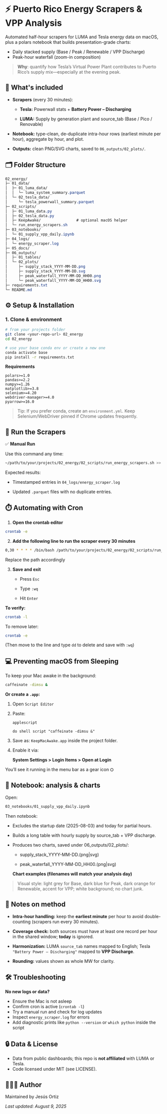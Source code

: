 # ⚡ Puerto Rico Energy Scrapers & VPP Analysis

Automated half-hour scrapers for LUMA and Tesla energy data on macOS, plus a polars notebook that builds presentation-grade charts:
* Daily stacked supply (Base / Peak / Renewable / VPP Discharge)
* Peak-hour waterfall (zoom-in composition)

> **Why**: quantify how Tesla’s Virtual Power Plant contributes to Puerto Rico’s supply mix—especially at the evening peak.

## 📄 What's included

* **Scrapers** (every 30 minutes):

    * **Tesla:** Powerwall stats + **Battery Power – Discharging**

    * **LUMA:** Supply by generation plant and source_tab (Base / Pico / Renovable)

* **Notebook:** type-clean, de-duplicate intra-hour rows (earliest minute per hour), aggregate by hour, and plot.

* **Outputs:** clean PNG/SVG charts, saved to `06_outputs/02_plots/`.

## 🗂️ Folder Structure

```css
02_energy/
├─ 01_data/
│  ├─ 01_luma_data/
│  │  └─ luma_system_summary.parquet
│  └─ 02_tesla_data/
│     └─ tesla_powerwall_summary.parquet
├─ 02_scripts/
│  ├─ 01_luma_data.py
│  ├─ 02_tesla_data.py
│  ├─ KeepAwake/                # optional macOS helper
│  └─ run_energy_scrapers.sh
├─ 03_notebooks/
│  └─ 01_supply_vpp_daily.ipynb
├─ 04_logs/
│  └─ energy_scraper.log
├─ 05_docs/
├─ 06_outputs/
│  ├─ 01_tables/
│  └─ 02_plots/
│     ├─ supply_stack_YYYY-MM-DD.png
│     ├─ supply_stack_YYYY-MM-DD.svg
│     ├─ peak_waterfall_YYYY-MM-DD_HH00.png
│     └─ peak_waterfall_YYYY-MM-DD_HH00.svg
├─ requirements.txt
└─ README.md
```

## ⚙️ Setup & Installation

### 1. Clone & environment

```bash 
# from your projects folder
git clone <your-repo-url> 02_energy
cd 02_energy

# use your base conda env or create a new one
conda activate base
pip install -r requirements.txt
```

**Requirements**
```shell
polars>=1.0
pandas>=2.2
numpy>=1.26
matplotlib>=3.8
selenium>=4.20
webdriver-manager>=4.0
pyarrow>=16.0
```

> Tip: If you prefer conda, create an `environment.yml`. Keep Selenium/WebDriver pinned if Chrome updates frequently.

## 🚀 Run the Scrapers

✅ **Manual Run**

Use this command any time:

```bash
~/path/to/your/projects/02_energy/02_scripts/run_energy_scrapers.sh >> ~/path/to/your/projects/02_energy/04_logs/energy_scraper.log 2>&1
```

Expected results:
* Timestamped entries in `04_logs/energy_scraper.log`

* Updated `.parquet` files with no duplicate entries.

## ⏱️ Automating with Cron

1. **Open the crontab editor**
```bash
crontab -e
```

2. **Add the following line to run the scraper every 30 minutes**
```bash
0,30 * * * * /bin/bash /path/to/your/projects/02_energy/02_scripts/run_energy_scrapers.sh >> /path/to/your/projects/02_energy/04_logs/energy_scraper.log 2>&1
```
Replace the path accordingly

3. **Save and exit**
    
    * Press `Esc`

    * Type `:wq`

    * Hit `Enter`

**To verify:**
```bash
crontab -l
```

To remove later:
```bash
crontab -e
```

(Then move to the line and type `dd` to delete and save with `:wq`)

## 💻 Preventing macOS from Sleeping 

To keep your Mac awake in the background:
```bash
caffeinate -dimsu &
```

**Or create a `.app`:**

1. Open `Script Editor`

2. Paste: 
    ```
    applescript
    
    do shell script "caffeinate -dimsu &"
    ```

3. Save as: `KeepMacAwake.app` inside the project folder.

4. Enable it via:  

    **System Settings > Login Items > Open at Login**

You’ll see it running in the menu bar as a  gear icon ⛭

## 📓 Notebook: analysis & charts
Open:
```bash
03_notebooks/01_supply_vpp_daily.ipynb
```
Then notebook:
* Excludes the startup date (2025-08-03) and today for partial hours.

* Builds a long table with hourly supply by source_tab + VPP discharge.

* Produces two charts, saved under 06_outputs/02_plots/:

    * supply_stack_YYYY-MM-DD.(png|svg)

    * peak_waterfall_YYYY-MM-DD_HH00.(png|svg)

    **Chart examples (filenames will match your analysis day)**

> Visual style: light grey for Base, dark blue for Peak, dark orange for Renewable, accent for VPP; white background; no chart junk.

## 📝 Notes on method
* **Intra-hour handling:** keep the **earliest minute** per hour to avoid double-counting (scrapers run every 30 minutes).

* **Coverage check:** both sources must have at least one record per hour in the shared window; **today** is ignored.

* **Harmonization:** LUMA `source_tab` names mapped to English; Tesla `"Battery Power – Discharging"` mapped to **VPP Discharge**.

* **Rounding:** values shown as whole MW for clarity.

## 🛠️ Troubleshooting

**No new logs or data?**
* Ensure the Mac is not asleep
* Confirm cron is active (`crontab -l`)
* Try a manual run and check for log updates
* Inspect `energy_scraper.log` for errors
* Add diagnostic prints like `python --version` or `which python` inside the script

## 🔒 Data & License
* Data from public dashboards; this repo is **not affiliated** with LUMA or Tesla.
* Code licensed under MIT (see LICENSE).

## 👨🏽‍💻 Author
Maintained by Jesús Ortiz

*Last updated: August 9, 2025*